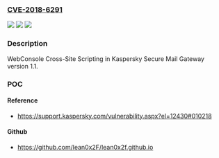 ### [CVE-2018-6291](https://cve.mitre.org/cgi-bin/cvename.cgi?name=CVE-2018-6291)
![](https://img.shields.io/static/v1?label=Product&message=Kaspersky%20Secure%20Mail%20Gateway&color=blue)
![](https://img.shields.io/static/v1?label=Version&message=n%2Fa&color=blue)
![](https://img.shields.io/static/v1?label=Vulnerability&message=WebConsole%20Cross-Site%20Scripting&color=brighgreen)

### Description

WebConsole Cross-Site Scripting in Kaspersky Secure Mail Gateway version 1.1.

### POC

#### Reference
- https://support.kaspersky.com/vulnerability.aspx?el=12430#010218

#### Github
- https://github.com/lean0x2F/lean0x2f.github.io

